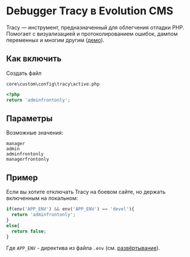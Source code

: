 # Debugger Tracy в Evolution CMS #

Tracy — инструмент, предназначенный для облегчения отладки PHP. Помогает с визуализацией и протоколированием ошибок, дампом переменных и многим другим ([демо](https://nette.github.io/tracy/tracy-debug-bar.html)).


## Как включить ##

Создать файл
```
core\custom\config\tracy\active.php
```

```php
<?php 
return 'adminfrontonly';
```
## Параметры ##
Возможные значения:
```
manager
admin
adminfrontonly
managerfrontonly
```
## Пример ##

Если вы хотите отключать Tracy на боевом сайте, но держать включенным на локальном:

```php
if(env('APP_ENV') && env('APP_ENV') == 'devel'){
  return 'adminfrontonly';
}
else{
  return false;
}
```
Где `APP_ENV` - директива из файла `.env` (см. [развёртывание](/v3/01_%D0%9D%D0%B0%D1%87%D0%B0%D0%BB%D0%BE%20%D1%80%D0%B0%D0%B1%D0%BE%D1%82%D1%8B/04_%D0%A0%D0%B0%D0%B7%D0%B2%D0%B5%D1%80%D1%82%D1%8B%D0%B2%D0%B0%D0%BD%D0%B8%D0%B5.md)).